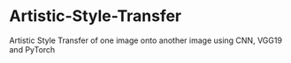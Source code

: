 # Artistic-Style-Transfer
Artistic Style Transfer of one image onto another image using CNN, VGG19 and PyTorch
